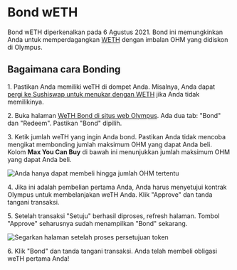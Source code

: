 # Bond wETH

Bond wETH diperkenalkan pada 6 Agustus 2021. Bond ini memungkinkan Anda untuk memperdagangkan [WETH](https://weth.io) dengan imbalan OHM yang didiskon di Olympus.

## **Bagaimana cara Bonding**

1\. Pastikan Anda memiliki weTH di dompet Anda. Misalnya, Anda dapat[ pergi ke Sushiswap untuk menukar dengan WETH](https://app.sushi.com/swap?inputCurrency=\&outputCurrency=0xC02aaA39b223FE8D0A0e5C4F27eAD9083C756Cc2) jika Anda tidak memilikinya.

2\. Buka halaman [WeTH Bond di situs web Olympus](https://app.olympusdao.finance/#/bonds/eth). Ada dua tab: "Bond" dan "Redeem". Pastikan "Bond" dipilih.

3\. Ketik jumlah weTH yang ingin Anda bond. Pastikan Anda tidak mencoba mengikat membonding jumlah maksimum OHM yang dapat Anda beli. Kolom **Max You Can Buy** di bawah ini menunjukkan jumlah maksimum OHM yang dapat Anda beli.

![Anda hanya dapat membeli hingga jumlah OHM tertentu](../../.gitbook/assets/max\_you\_can\_buy.png)

4\. Jika ini adalah pembelian pertama Anda, Anda harus menyetujui kontrak Olympus untuk membelanjakan weTH Anda. Klik "Approve" dan tanda tangani transaksi.

5\. Setelah transaksi "Setuju" berhasil diproses, refresh halaman. Tombol "Approve" seharusnya sudah menampilkan "Bond" sekarang.

![Segarkan halaman setelah proses persetujuan token](../../.gitbook/assets/bond\_refresh.png)

6\. Klik "Bond" dan tanda tangani transaksi. Anda telah membeli obligasi weTH pertama Anda!
